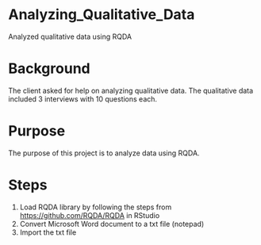 # Analyzing_Qualitative_Data
Analyzed qualitative data using RQDA

# Background
The client asked for help on analyzing qualitative data. The qualitative data included 3 interviews with 10 questions each.

# Purpose
The purpose of this project is to analyze data using RQDA. 

# Steps
1. Load RQDA library by following the steps from https://github.com/RQDA/RQDA in RStudio
2. Convert Microsoft Word document to a txt file (notepad)
3. Import the txt file
